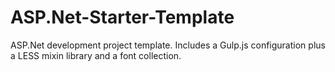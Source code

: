 # ASP.Net-Starter-Template
ASP.Net development project template. Includes a Gulp.js configuration plus a LESS mixin library and a font collection. 
